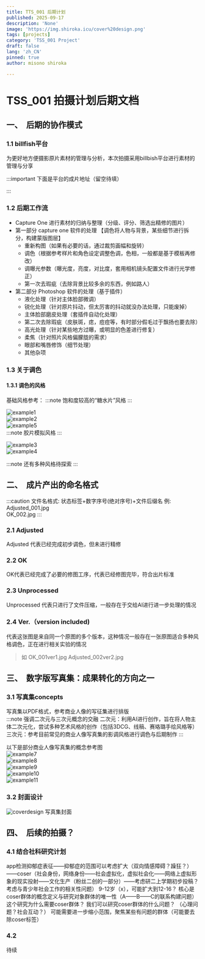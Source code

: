 ```yaml
---
title: TTS_001 后期计划
published: 2025-09-17
description: 'None'
image: 'https://img.shiroka.icu/cover%20design.png'
tags: [projects]
category: 'TSS_001 Project'
draft: false 
lang: 'zh_CN'
pinned: true
author: misono shiroka

---
```


# TSS_001 拍摄计划后期文档

## 一、  后期的协作模式

### 1.1 billfish平台
为更好地方便摄影原片素材的管理与分析，本次拍摄采用billbish平台进行素材的管理与分享

:::important
下面是平台的成片地址（留空待填）

:::


### 1.2 后期工作流
+ Capture One 进行素材的归纳与整理（分级、评分、筛选出精修的图片）
+ 第一部分 capture one 软件的处理
【调色将人物与背景，某些细节进行拆分，构建蒙版图层】
    + 重新构图（如果有必要的话，通过裁剪画幅和旋转）
    + 调色（根据参考样片和角色设定调整色调，色相，一般都是基于模板再修改）
    + 调曝光参数（曝光度，亮度，对比度，套用相机镜头配置文件进行光学修正）
    + 第一次去瑕疵（去除背景比较多余的东西，例如路人）
+ 第二部分 Photoshop 软件的处理（基于插件）
    + 液化处理（针对主体脸部微调）
    + 锐化处理（针对原片抖动，但太厉害的抖动就没办法处理，只能废掉）
    + 主体脸部磨皮处理（套插件自动化处理）
    + 第二次去除瑕疵（皮肤斑，痣，痘痘等，有时部分假毛过于飘扬也要去除）
    + 高光处理（针对某些地方过曝，或明显的色差进行修复）
    + 柔焦（针对照片风格偏朦胧的需求）
    + 眼部和嘴唇修饰（细节处理）
    + 其他杂项


### 1.3 关于调色
#### 1.3.1 调色的风格
基础风格参考：
:::note
饱和度较高的“糖水片”风格
:::

![example1](https://img.shiroka.icu/%E6%91%84%E5%88%B6%E5%86%85%E5%AE%B9%E5%8F%82%E8%80%831.png)
<br/>
![example2](https://img.shiroka.icu/%E6%91%84%E5%88%B6%E5%86%85%E5%AE%B9%E5%8F%82%E8%80%834.png)
<br />
![example5](https://img.shiroka.icu/%E6%91%84%E5%88%B6%E5%86%85%E5%AE%B9%E5%8F%82%E8%80%838.png)
<br/>
:::note
胶片模拟风格
:::

![example3](https://img.shiroka.icu/%E6%91%84%E5%88%B6%E5%86%85%E5%AE%B9%E5%8F%82%E8%80%837.png)
<br/>
![example4](https://img.shiroka.icu/%E6%91%84%E5%88%B6%E5%86%85%E5%AE%B9%E5%8F%82%E8%80%839.png)

:::note
还有多种风格待探索
:::


## 二、  成片产出的命名格式

:::caution
文件名格式: 状态标签+数字序号(绝对序号)+文件后缀名
例:<br/>
Adjusted_001.jpg<br/>
OK_002.jpg
:::

### 2.1 Adjusted

Adjusted 代表已经完成初步调色，但未进行精修

### 2.2 OK

OK代表已经完成了必要的修图工序，代表已经修图完毕，符合出片标准

### 2.3 Unprocessed

Unprocessed 代表只进行了文件压缩，一般存在于交给AI进行进一步处理的情况

### 2.4 Ver.（version included)

代表这张图是来自同一个原图的多个版本，这种情况一般存在一张原图适合多种风格调色，正在进行相关实验的情况

> 如 OK_001ver1.jpg Adjusted_002ver2.jpg

## 三、  数字版写真集：成果转化的方向之一

### 3.1 写真集concepts

写真集以PDF格式，参考商业人像的写征集进行排版
<br/>
:::note
强调二次元与三次元概念的交融
二次元：利用AI进行创作，旨在将人物主体二次元化，尝试多种艺术风格的创作（包括3DCG、线稿、赛珞璐手绘风格等）
三次元：参考目前常见的商业人像写真集的影调风格进行调色与后期制作
:::

以下是部分商业人像写真集的概念参考图<br/>
![example7](https://img.shiroka.icu/example1.png)
<br/>
![example8](https://img.shiroka.icu/example2.png)
<br/>
![example9](https://img.shiroka.icu/example3.png)
<br/>
![example10](https://img.shiroka.icu/example4.png)
<br/>
![example11](https://img.shiroka.icu/example5.png)
### 3.2 封面设计
![coverdesign](https://img.shiroka.icu/cover%20design.png)
写真集封面<br/>

## 四、  后续的拍摄？

### 4.1 结合社科研究计划

app检测抑郁症表征——抑郁症的范围可以考虑扩大（双向情感障碍？躁狂？）——coser（社会身份，网络身份——社会虚拟化，虚拟社会化——网络上虚拟形象的现实投射——文化生产（粉丝二创的一部分）——考虑研二上学期初步投稿？考虑与青少年社会工作的相关性问题）
9-12岁（x），可能扩大到12-16？
核心是coser群体的概念定义与研究对象群体的唯一性（A——B——C的联系构建问题）
这个研究为什么需要coser群体？
我们可以研究coser群体的什么问题？
（心理问题？社会互动？）
可能需要进一步缩小范围，聚焦某些有问题的群体（可能要去除coser标签）

### 4.2 

待续
